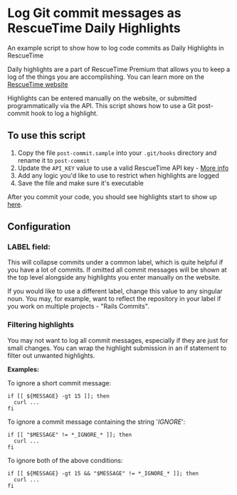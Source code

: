 Log Git commit messages as RescueTime Daily Highlights
==========================================

An example script to show how to log code commits as Daily Highlights in RescueTime

Daily highlights are a part of RescueTime Premium that allows you to keep a log of the things you are accomplishing.
You can learn more on the [RescueTime website](https://www.rescuetime.com/rescuetime-pro?detail=highlights)

Highlights can be entered manually on the website, or submitted programmatically via the API. This script shows how to use a Git post-commit hook to log a highlight.

## To use this script

1. Copy the file `post-commit.sample` into your `.git/hooks` directory and rename it to `post-commit`
2. Update the `API_KEY` value to use a valid RescueTime API key - [More info](https://www.rescuetime.com/anapi/manage)
3. Add any logic you'd like to use to restrict when highlights are logged
4. Save the file and make sure it's executable

After you commit your code, you should see highlights start to show up [here](https://www.rescuetime.com/daily-highlights).

## Configuration

### LABEL field:

This will collapse commits under a common label, which is quite helpful if you have a lot of commits. If omitted all commit messages will be shown at the top level alongside any highlights you enter manually on the website.

If you would like to use a different label, change this value to any singular noun. You may, for example, want to reflect the repository in your label if you work on multiple projects - "Rails Commits".

### Filtering highlights

You may not want to log all commit messages, especially if they are just for small changes. You can wrap the highlight submission in an if statement to filter out unwanted highlights.

**Examples:**

To ignore a short commit message:

    if [[ ${MESSAGE} -gt 15 ]]; then
      curl ...
    fi

To ignore a commit message containing the string '_IGNORE_':

    if [[ "$MESSAGE" != *_IGNORE_* ]]; then
      curl ...
    fi

To ignore both of the above conditions:

    if [[ ${MESSAGE} -gt 15 && "$MESSAGE" != *_IGNORE_* ]]; then
      curl ...
    fi
